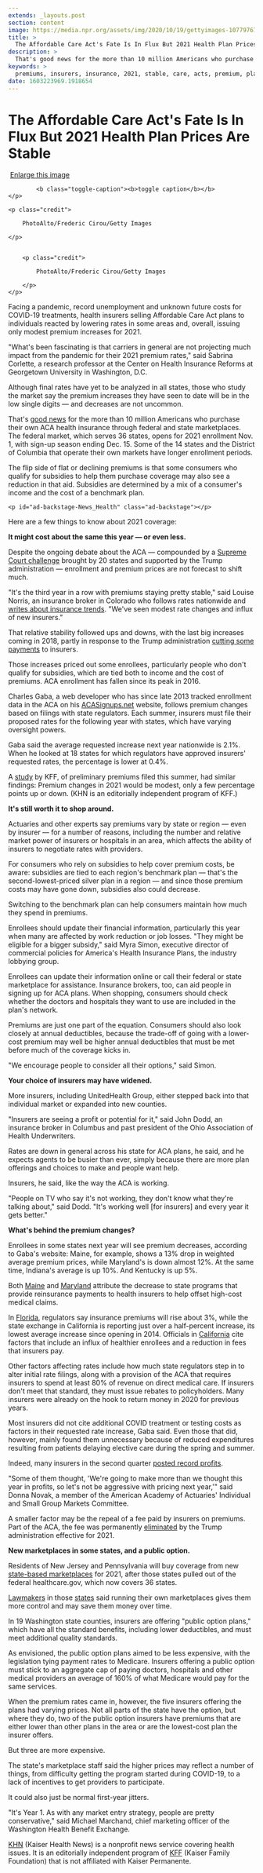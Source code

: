 ```yaml
--- 
extends: _layouts.post 
section: content 
image: https://media.npr.org/assets/img/2020/10/19/gettyimages-107797672_wide-4900ba41ad7cf34899cee1a5625bd06572fc22f6.jpg?s=1400 
title: > 
  The Affordable Care Act's Fate Is In Flux But 2021 Health Plan Prices Are Stable 
description: > 
  That's good news for the more than 10 million Americans who purchase their own ACA health insurance through federal and state marketplaces.When he looked at 18 states for which regulators have approved insurers' requested rates, the percentage is lower at 0.4%."They might be eligible for a bigger subsidy," said Myra Simon, executive director of commercial policies for America's Health Insurance Plans, the industry lobbying group.Both Maine and Maryland attribute the decrease to state programs that provide reinsurance payments to health insurers to help offset high-cost medical claims.When the premium rates came in, however, the five insurers offering the plans had varying prices. 
keywords: > 
  premiums, insurers, insurance, 2021, stable, care, acts, premium, plans, state, plan, states, fate, health, aca, prices, flux, affordable, rates 
date: 1603223969.1918654 
--- 
```

<div><p class="storytitle">
      <h1>The Affordable Care Act's Fate Is In Flux But 2021 Health Plan Prices Are Stable</h1>
   
   
   
</p><img src="https://media.npr.org/assets/img/2020/10/19/gettyimages-107797672-d5747c07330a504292e5bc66d9c363abd0b0e2c2-s800-c15.jpg" class="img lazyOnLoad" alt="">
        <a class="enlargelink" href="https://media.npr.org/assets/img/2020/10/19/gettyimages-107797672-d5747c07330a504292e5bc66d9c363abd0b0e2c2-s1200.jpg">Enlarge this image</a>
        <p class="caption-wrap">
         


            <b class="toggle-caption"><b>toggle caption</b></b>
    </p>

    <p class="credit">
        
        PhotoAlto/Frederic Cirou/Getty Images
        
    </p>
<img alt="">
    <p class="image_data">
         
        <p class="credit">
            
            PhotoAlto/Frederic Cirou/Getty Images
            
        </p>
    </p>
<p>Facing a pandemic, record unemployment and unknown future costs for COVID-19 treatments, health insurers selling Affordable Care Act plans to individuals reacted by lowering rates in some areas and, overall, issuing only modest premium increases for 2021.</p>   <p>"What's been fascinating is that carriers in general are not projecting much impact from the pandemic for their 2021 premium rates," said Sabrina Corlette, a research professor at the Center on Health Insurance Reforms at Georgetown University in Washington, D.C.</p>   <p>Although final rates have yet to be analyzed in all states, those who study the market say the premium increases they have seen to date will be in the low single digits &#8212; and decreases are not uncommon.</p>   <p>That's <a href="https://www.healthaffairs.org/do/10.1377/hblog20200727.597784/full/#:~:text=For%20February%202020%2C%20nearly%2010.7,year%20(10.6%20million%20people)">good news</a> for the more than 10 million Americans who purchase their own ACA health insurance through federal and state marketplaces. The federal market, which serves 36 states, opens for 2021 enrollment Nov. 1, with sign-up season ending Dec. 15. Some of the 14 states and the District of Columbia that operate their own markets have longer enrollment periods.</p>   <p>The flip side of flat or declining premiums is that some consumers who qualify for subsidies to help them purchase coverage may also see a reduction in that aid. Subsidies are determined by a mix of a consumer's income and the cost of a benchmark plan. </p>   
    

    <p id="ad-backstage-News_Health" class="ad-backstage"></p>

   <p>Here are a few things to know about 2021 coverage:</p>   <p><strong>It might cost about the same this year &#8212; or even less.</strong></p>   <p>Despite the ongoing debate about the ACA &#8212; compounded by a <a href="https://www.texastribune.org/2020/09/25/texas-affordable-care-act-supreme-court/">Supreme Court challenge</a> brought by 20 states and supported by the Trump administration &#8212; enrollment and premium prices are not forecast to shift much.</p>   <p>"It's the third year in a row with premiums staying pretty stable," said Louise Norris, an insurance broker in Colorado who follows rates nationwide and <a href="https://www.healthinsurance.org/open-enrollment/">writes about insurance trends</a>. "We've seen modest rate changes and influx of new insurers."</p>   <p>That relative stability followed ups and downs, with the last big increases coming in 2018, partly in response to the Trump administration <a href="https://www.kff.org/health-reform/issue-brief/state-actions-to-improve-the-affordability-of-health-insurance-in-the-individual-market/">cutting some payments</a> to insurers.</p>   <p>Those increases priced out some enrollees, particularly people who don't qualify for subsidies, which are tied both to income and the cost of premiums. ACA enrollment has fallen since its peak in 2016.</p>   <p>Charles Gaba, a web developer who has since late 2013 tracked enrollment data in the ACA on his <a href="http://acasignups.net/rate-changes/2021">ACASignups.net</a> website, follows premium changes based on filings with state regulators. Each summer, insurers must file their proposed rates for the following year with states, which have varying oversight powers.</p>   <p>Gaba said the average requested increase next year nationwide is 2.1%. When he looked at 18 states for which regulators have approved insurers' requested rates, the percentage is lower at 0.4%. </p>   <p>A <a href="https://www.kff.org/private-insurance/issue-brief/an-early-look-at-2021-premium-changes-on-aca-exchanges-and-the-impact-of-covid-19-on-rates/">study</a> by KFF, of preliminary premiums filed this summer, had similar findings: Premium changes in 2021 would be modest, only a few percentage points up or down. (KHN is an editorially independent program of KFF.)</p>   <p><strong>It's still worth it to shop around.</strong></p>   <p>Actuaries and other experts say premiums vary by state or region &#8212; even by insurer &#8212; for a number of reasons, including the number and relative market power of insurers or hospitals in an area, which affects the ability of insurers to negotiate rates with providers.</p>   <p>For consumers who rely on subsidies to help cover premium costs, be aware: subsidies are tied to each region's benchmark plan &#8212; that's the second-lowest-priced silver plan in a region &#8212; and since those premium costs may have gone down, subsidies also could decrease. </p>   <p>Switching to the benchmark plan can help consumers maintain how much they spend in premiums.</p>   <p>Enrollees should update their financial information, particularly this year when many are affected by work reduction or job losses. "They might be eligible for a bigger subsidy," said Myra Simon, executive director of commercial policies for America's Health Insurance Plans, the industry lobbying group.</p>   <p>Enrollees can update their information online or call their federal or state marketplace for assistance. Insurance brokers, too, can aid people in signing up for ACA plans. When shopping, consumers should check whether the doctors and hospitals they want to use are included in the plan's network.</p>   <p>Premiums are just one part of the equation. Consumers should also look closely at annual deductibles, because the trade-off of going with a lower-cost premium may well be higher annual deductibles that must be met before much of the coverage kicks in.</p>   <p>"We encourage people to consider all their options," said Simon.</p>   <p><strong>Your choice of insurers may have widened. </strong></p>   <p>More insurers, including UnitedHealth Group, either stepped back into that individual market or expanded into new counties.</p>   <p>"Insurers are seeing a profit or potential for it," said John Dodd, an insurance broker in Columbus and past president of the Ohio Association of Health Underwriters.</p>   <p>Rates are down in general across his state for ACA plans, he said, and he expects agents to be busier than ever, simply because there are more plan offerings and choices to make and people want help.</p>   <p>Insurers, he said, like the way the ACA is working.</p>   <p>"People on TV who say it's not working, they don't know what they're talking about," said Dodd. "It's working well [for insurers] and every year it gets better."</p>   <p><strong>What's behind the premium changes?</strong></p>   <p>Enrollees in some states next year will see premium decreases, according to Gaba's website: Maine, for example, shows a 13% drop in weighted average premium prices, while Maryland's is down almost 12%. At the same time, Indiana's average is up 10%. And Kentucky is up 5%. </p>   <p>Both <a href="https://www.pressherald.com/2020/08/26/maine-approves-double-digit-rate-decreases-for-affordable-care-act-insurers/">Maine</a> and <a href="https://www.wmar2news.com/rebound/coronavirus-money-help/maryland-decreases-2021-health-insurance-premium-rates-under-aca">Maryland</a> attribute the decrease to state programs that provide reinsurance payments to health insurers to help offset high-cost medical claims.</p>   <p>In <a href="https://www.orlandosentinel.com/health/os-ne-health-aca-rates-2021-20200918-6gm4gks3orhnvk3ihxj4sv5kyu-story.html">Florida</a>, regulators say insurance premiums will rise about 3%, while the state exchange in California is reporting just over a half-percent increase, its lowest average increase since opening in 2014. Officials in <a href="https://californiahealthline.org/news/covered-california-announces-record-low-rate-hike-for-2021/">California</a> cite factors that include an influx of healthier enrollees and a reduction in fees that insurers pay.</p>   <p>Other factors affecting rates include how much state regulators step in to alter initial rate filings, along with a provision of the ACA that requires insurers to spend at least 80% of revenue on direct medical care. If insurers don't meet that standard, they must issue rebates to policyholders. Many insurers were already on the hook to return money in 2020 for previous years.</p>   <p>Most insurers did not cite additional COVID treatment or testing costs as factors in their requested rate increase, Gaba said. Even those that did, however, mainly found them unnecessary because of reduced expenditures resulting from patients delaying elective care during the spring and summer.</p>   <p>Indeed, many insurers in the second quarter <a href="https://news.bloomberglaw.com/health-law-and-business/public-option-experiment-hits-speed-bump-as-premiums-dont-fall">posted record profits</a>.</p>   <p>"Some of them thought, 'We're going to make more than we thought this year in profits, so let's not be aggressive with pricing next year,'" said Donna Novak, a member of the American Academy of Actuaries' Individual and Small Group Markets Committee.</p>   <p>A smaller factor may be the repeal of a fee paid by insurers on premiums. Part of the ACA, the fee was permanently <a href="https://www.ahip.org/with-permanent-repeal-of-the-health-insurance-tax-and-40-excise-tax-consumers-will-pay-less-for-coverage/">eliminated</a> by the Trump administration effective for 2021.</p>   <p><strong>New marketplaces in some states, and a public option.</strong></p>   <p>Residents of New Jersey and Pennsylvania will buy coverage from new <a href="https://www.kff.org/health-reform/state-indicator/state-health-insurance-marketplace-types/?currentTimeframe=0&amp;sortModel=%7B%22colId%22:%22Marketplace%20Type%22,%22sort%22:%22desc%22%7D">state-based marketplaces</a> for 2021, after those states pulled out of the federal healthcare.gov, which now covers 36 states.</p>   <p><a href="https://www.nashp.org/new-jersey-and-pennsylvania-approve-legislation-to-launch-state-based-insurance-marketplaces/">Lawmakers</a> in those <a href="https://www.inquirer.com/health/consumer/health-insurance-exchanges-pennsylvania-new-jersey-healthcaregov-pennie-20200817.html">states</a> said running their own marketplaces gives them more control and may save them money over time.</p>   <p>In 19 Washington state counties, insurers are offering "public option plans," which have all the standard benefits, including lower deductibles, and must meet additional quality standards.</p>   <p>As envisioned, the public option plans aimed to be less expensive, with the legislation tying payment rates to Medicare. Insurers offering a public option must stick to an aggregate cap of paying doctors, hospitals and other medical providers an average of 160% of what Medicare would pay for the same services.</p>   <p>When the premium rates came in, however, the five insurers offering the plans had varying prices. Not all parts of the state have the option, but where they do, two of the public option insurers have premiums that are either lower than other plans in the area or are the lowest-cost plan the insurer offers.</p>   <p>But three are more expensive.</p>   <p>The state's marketplace staff said the higher prices may reflect a number of things, from difficulty getting the program started during COVID-19, to a lack of incentives to get providers to participate.</p>   <p>It could also just be normal first-year jitters.</p>   <p>"It's Year 1. As with any market entry strategy, people are pretty conservative," said Michael Marchand, chief marketing officer of the Washington Health Benefit Exchange.</p>   <p><a href="http://khn.org/">KHN</a> (Kaiser Health News) is a nonprofit news service covering health issues. It is an editorially independent program of <a href="https://www.kff.org/about-us/">KFF</a> (Kaiser Family Foundation) that is not affiliated with Kaiser Permanente.</p>
</div>